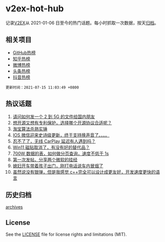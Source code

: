 # v2ex-hot-hub

 记录[V2EX](https://www.v2ex.com/)从 2021-01-06 日至今的热门话题。每小时抓取一次数据，按天[归档](archives)。
 
 ## 相关项目

- [GitHub热榜](https://github.com/snaildev/github-hot-hub)
- [知乎热榜](https://github.com/snaildev/zhihu-hot-hub)
- [微博热榜](https://github.com/snaildev/weibo-hot-hub)
- [头条热榜](https://github.com/snaildev/toutiao-hot-hub)
- [抖音热榜](https://github.com/snaildev/douyin-hot-hub)


 `更新时间：2021-07-15 11:03:49 +0800`

## 热议话题

1. [请问如何发一个 2 到 5G 的文件给国内朋友](https://www.v2ex.com/t/789447)
1. [想开源又想有专利保护，选择哪个开源协议合适呢？](https://www.v2ex.com/t/789495)
1. [淘宝算法杀熟实锤](https://www.v2ex.com/t/789616)
1. [IOS 微信迎来史诗级更新，终于支持换声音了。。。。](https://www.v2ex.com/t/789451)
1. [忍不了了，无线 CarPlay 延迟有人遇到吗？](https://www.v2ex.com/t/789540)
1. [Win11 磁贴取消了，有没有好的替代品？](https://www.v2ex.com/t/789513)
1. [700W 数据的表，如何做分页查询，速度不低于 1s](https://www.v2ex.com/t/789448)
1. [第一次发帖，分享两个微软的挂经](https://www.v2ex.com/t/789563)
1. [媳妇开车带着孩子出门，刚打电话说车内冒烟了](https://www.v2ex.com/t/789439)
1. [虽然说没有银弹，但是我感觉 c++完全可以设计成更友好，开发速度更快的语言](https://www.v2ex.com/t/789560)

## 历史归档

[archives](archives)

## License

See the [LICENSE](LICENSE) file for license rights and limitations (MIT).

